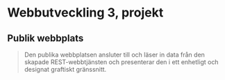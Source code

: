# Webbutveckling 3, projekt
## Publik webbplats

> Den publika webbplatsen ansluter till och läser in data från den skapade REST-webbtjänsten och presenterar den i ett enhetligt och designat graftiskt gränssnitt.